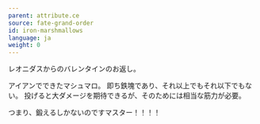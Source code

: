 ```yaml
---
parent: attribute.ce
source: fate-grand-order
id: iron-marshmallows
language: ja
weight: 0
---
```


レオニダスからのバレンタインのお返し。

アイアンでできたマシュマロ。
即ち鉄塊であり、それ以上でもそれ以下でもない。
投げると大ダメージを期待できるが、そのためには相当な筋力が必要。

つまり、鍛えるしかないのですマスター！！！！
